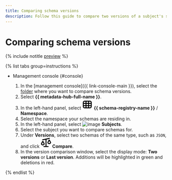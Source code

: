 ```yaml
---
title: Comparing schema versions
description: Follow this guide to compare two versions of a subject's schema.
---
```


# Comparing schema versions

{% include notitle [preview](../../_includes/note-preview.md) %}

{% list tabs group=instructions %}

- Management console {#console}

  1. In the [management console]({{ link-console-main }}), select the [folder](../../resource-manager/concepts/resources-hierarchy.md#folder) where you want to compare schema versions.
  1. Select **{{ metadata-hub-full-name }}**.
  1. In the left-hand panel, select ![image](../../_assets/console-icons/layout-cells.svg) **{{ schema-registry-name }}** / **Namespace**.
  1. Select the namespace your schemas are residing in.
  1. In the left-hand panel, select ![image](../../_assets/console-icons/layers-3-diagonal.svg) **Subjects**.
  1. Select the subject you want to compare schemas for.
  1. Under **Versions**, select two schemas of the same type, such as `JSON`, and click ![image](../../_assets/console-icons/scales-unbalanced.svg) **Compare**.
  1. In the version comparison window, select the display mode: **Two versions** or **Last version**. Additions will be highlighted in green and deletions in red.

{% endlist %}
